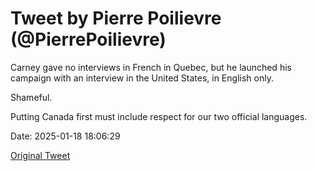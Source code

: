 # Tweet by Pierre Poilievre (@PierrePoilievre)

Carney gave no interviews in French in Quebec, but he launched his campaign with an interview in the United States, in English only.

Shameful.

Putting Canada first must include respect for our two official languages.

Date: 2025-01-18 18:06:29

[Original Tweet](https://x.com/PierrePoilievre/status/1880678159726891228)

